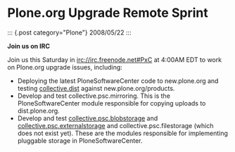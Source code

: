 # Plone.org Upgrade Remote Sprint

::: {.post category="Plone"}
2008/05/22
:::

**Join us on IRC**

Join us this Saturday in <irc://irc.freenode.net#PxC> at 4:00AM EDT to
work on Plone.org upgrade issues, including:

-   Deploying the latest PloneSoftwareCenter code to new.plone.org and
    testing
    [collective.dist](http://pypi.python.org/pypi/collective.dist/0.1.9)
    against new.plone.org/products.
-   Develop and test collective.psc.mirroring. This is the
    PloneSoftwareCenter module responsible for copying uploads to
    dist.plone.org.
-   Develop and test
    [collective.psc.blobstorage](http://svn.plone.org/svn/collective/collective.psc.blobstorage)
    and
    [collective.psc.externalstorage](http://svn.plone.org/svn/collective/collective.psc.externalstorage/)
    and collective.psc.filestorage (which does not exist yet). These are
    the modules responsible for implementing pluggable storage in
    PloneSoftwareCenter.
